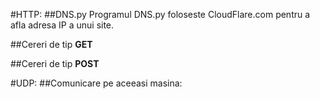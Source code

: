 #HTTP:
##DNS.py
Programul DNS.py foloseste CloudFlare.com pentru a afla adresa IP a unui site.

##Cereri de tip **GET**

##Cereri de tip **POST**

#UDP:
##Comunicare pe aceeasi masina:
